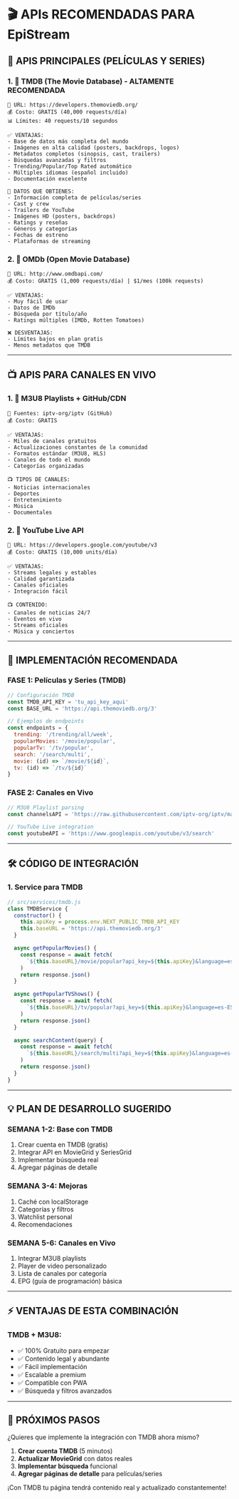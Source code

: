 # 🎬 APIs RECOMENDADAS PARA EpiStream

## 🌟 **APIS PRINCIPALES (PELÍCULAS Y SERIES)**

### 1. 🥇 **TMDB (The Movie Database)** - ALTAMENTE RECOMENDADA
```
🔗 URL: https://developers.themoviedb.org/
💰 Costo: GRATIS (40,000 requests/día)
📊 Límites: 40 requests/10 segundos

✅ VENTAJAS:
- Base de datos más completa del mundo
- Imágenes en alta calidad (posters, backdrops, logos)
- Metadatos completos (sinopsis, cast, trailers)
- Búsquedas avanzadas y filtros
- Trending/Popular/Top Rated automático
- Múltiples idiomas (español incluido)
- Documentación excelente

📝 DATOS QUE OBTIENES:
- Información completa de películas/series
- Cast y crew
- Trailers de YouTube
- Imágenes HD (posters, backdrops)
- Ratings y reseñas
- Géneros y categorías
- Fechas de estreno
- Plataformas de streaming
```

### 2. 🥈 **OMDb (Open Movie Database)**
```
🔗 URL: http://www.omdbapi.com/
💰 Costo: GRATIS (1,000 requests/día) | $1/mes (100k requests)

✅ VENTAJAS:
- Muy fácil de usar
- Datos de IMDb
- Búsqueda por título/año
- Ratings múltiples (IMDb, Rotten Tomatoes)

❌ DESVENTAJAS:
- Límites bajos en plan gratis
- Menos metadatos que TMDB
```

---

## 📺 **APIS PARA CANALES EN VIVO**

### 1. 🥇 **M3U8 Playlists + GitHub/CDN**
```
🔗 Fuentes: iptv-org/iptv (GitHub)
💰 Costo: GRATIS

✅ VENTAJAS:
- Miles de canales gratuitos
- Actualizaciones constantes de la comunidad
- Formatos estándar (M3U8, HLS)
- Canales de todo el mundo
- Categorías organizadas

📺 TIPOS DE CANALES:
- Noticias internacionales
- Deportes
- Entretenimiento
- Música
- Documentales
```

### 2. 🥈 **YouTube Live API**
```
🔗 URL: https://developers.google.com/youtube/v3
💰 Costo: GRATIS (10,000 units/día)

✅ VENTAJAS:
- Streams legales y estables
- Calidad garantizada
- Canales oficiales
- Integración fácil

📺 CONTENIDO:
- Canales de noticias 24/7
- Eventos en vivo
- Streams oficiales
- Música y conciertos
```

---

## 🚀 **IMPLEMENTACIÓN RECOMENDADA**

### **FASE 1: Películas y Series (TMDB)**
```javascript
// Configuración TMDB
const TMDB_API_KEY = 'tu_api_key_aqui'
const BASE_URL = 'https://api.themoviedb.org/3'

// Ejemplos de endpoints
const endpoints = {
  trending: '/trending/all/week',
  popularMovies: '/movie/popular',
  popularTv: '/tv/popular',
  search: '/search/multi',
  movie: (id) => `/movie/${id}`,
  tv: (id) => `/tv/${id}`
}
```

### **FASE 2: Canales en Vivo**
```javascript
// M3U8 Playlist parsing
const channelsAPI = 'https://raw.githubusercontent.com/iptv-org/iptv/master/channels.json'

// YouTube Live integration  
const youtubeAPI = 'https://www.googleapis.com/youtube/v3/search'
```

---

## 🛠️ **CÓDIGO DE INTEGRACIÓN**

### **1. Service para TMDB**
```javascript
// src/services/tmdb.js
class TMDBService {
  constructor() {
    this.apiKey = process.env.NEXT_PUBLIC_TMDB_API_KEY
    this.baseURL = 'https://api.themoviedb.org/3'
  }

  async getPopularMovies() {
    const response = await fetch(
      `${this.baseURL}/movie/popular?api_key=${this.apiKey}&language=es-ES`
    )
    return response.json()
  }

  async getPopularTVShows() {
    const response = await fetch(
      `${this.baseURL}/tv/popular?api_key=${this.apiKey}&language=es-ES`
    )
    return response.json()
  }

  async searchContent(query) {
    const response = await fetch(
      `${this.baseURL}/search/multi?api_key=${this.apiKey}&language=es-ES&query=${query}`
    )
    return response.json()
  }
}
```

---

## 💡 **PLAN DE DESARROLLO SUGERIDO**

### **SEMANA 1-2: Base con TMDB**
1. Crear cuenta en TMDB (gratis)
2. Integrar API en MovieGrid y SeriesGrid
3. Implementar búsqueda real
4. Agregar páginas de detalle

### **SEMANA 3-4: Mejoras**
1. Caché con localStorage
2. Categorías y filtros
3. Watchlist personal
4. Recomendaciones

### **SEMANA 5-6: Canales en Vivo**
1. Integrar M3U8 playlists
2. Player de video personalizado
3. Lista de canales por categoría
4. EPG (guía de programación) básica

---

## ⚡ **VENTAJAS DE ESTA COMBINACIÓN**

### **TMDB + M3U8:**
- ✅ 100% Gratuito para empezar
- ✅ Contenido legal y abundante
- ✅ Fácil implementación
- ✅ Escalable a premium
- ✅ Compatible con PWA
- ✅ Búsqueda y filtros avanzados

---

## 🎯 **PRÓXIMOS PASOS**

¿Quieres que implemente la integración con TMDB ahora mismo?

1. **Crear cuenta TMDB** (5 minutos)
2. **Actualizar MovieGrid** con datos reales
3. **Implementar búsqueda** funcional
4. **Agregar páginas de detalle** para películas/series

¡Con TMDB tu página tendrá contenido real y actualizado constantemente!